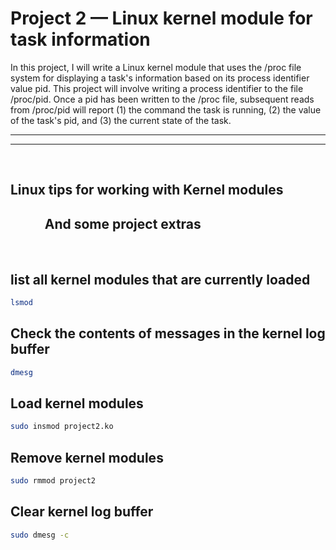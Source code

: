 # Project 2 — Linux kernel module for task information

In this project, I will write a Linux kernel module that uses the /proc file system for displaying a task's information based on its process identifier value pid. This project will involve writing a process identifier to the file /proc/pid. Once a pid has been written to the /proc file, subsequent reads from /proc/pid will report (1) the command the task is running, (2) the value of the task's pid, and (3) the current state of the task.

---
---

&nbsp;

## **Linux tips for working with Kernel modules**
## **&nbsp;&nbsp;&nbsp;&nbsp;&nbsp;&nbsp;&nbsp;&nbsp;&nbsp;&nbsp;&nbsp;And some project extras**

&nbsp;

## **list all kernel modules that are currently loaded**
```bash
lsmod
```

## **Check the contents of messages in the kernel log buffer**
```bash
dmesg
```

## **Load kernel modules**
```bash
sudo insmod project2.ko
```

## **Remove kernel modules**
```bash
sudo rmmod project2
```

## **Clear kernel log buffer**
```bash
sudo dmesg -c
```

